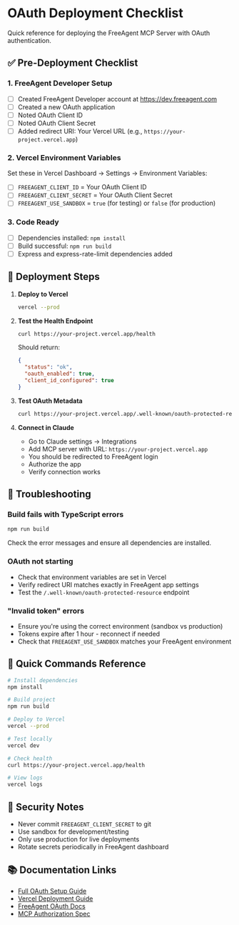 # OAuth Deployment Checklist

Quick reference for deploying the FreeAgent MCP Server with OAuth authentication.

## ✅ Pre-Deployment Checklist

### 1. FreeAgent Developer Setup
- [ ] Created FreeAgent Developer account at https://dev.freeagent.com
- [ ] Created a new OAuth application
- [ ] Noted OAuth Client ID
- [ ] Noted OAuth Client Secret
- [ ] Added redirect URI: Your Vercel URL (e.g., `https://your-project.vercel.app`)

### 2. Vercel Environment Variables
Set these in Vercel Dashboard → Settings → Environment Variables:

- [ ] `FREEAGENT_CLIENT_ID` = Your OAuth Client ID
- [ ] `FREEAGENT_CLIENT_SECRET` = Your OAuth Client Secret
- [ ] `FREEAGENT_USE_SANDBOX` = `true` (for testing) or `false` (for production)

### 3. Code Ready
- [ ] Dependencies installed: `npm install`
- [ ] Build successful: `npm run build`
- [ ] Express and express-rate-limit dependencies added

## 🚀 Deployment Steps

1. **Deploy to Vercel**
   ```bash
   vercel --prod
   ```

2. **Test the Health Endpoint**
   ```bash
   curl https://your-project.vercel.app/health
   ```

   Should return:
   ```json
   {
     "status": "ok",
     "oauth_enabled": true,
     "client_id_configured": true
   }
   ```

3. **Test OAuth Metadata**
   ```bash
   curl https://your-project.vercel.app/.well-known/oauth-protected-resource
   ```

4. **Connect in Claude**
   - Go to Claude settings → Integrations
   - Add MCP server with URL: `https://your-project.vercel.app`
   - You should be redirected to FreeAgent login
   - Authorize the app
   - Verify connection works

## 🔧 Troubleshooting

### Build fails with TypeScript errors
```bash
npm run build
```
Check the error messages and ensure all dependencies are installed.

### OAuth not starting
- Check that environment variables are set in Vercel
- Verify redirect URI matches exactly in FreeAgent app settings
- Test the `/.well-known/oauth-protected-resource` endpoint

### "Invalid token" errors
- Ensure you're using the correct environment (sandbox vs production)
- Tokens expire after 1 hour - reconnect if needed
- Check that `FREEAGENT_USE_SANDBOX` matches your FreeAgent environment

## 📝 Quick Commands Reference

```bash
# Install dependencies
npm install

# Build project
npm run build

# Deploy to Vercel
vercel --prod

# Test locally
vercel dev

# Check health
curl https://your-project.vercel.app/health

# View logs
vercel logs
```

## 🔐 Security Notes

- Never commit `FREEAGENT_CLIENT_SECRET` to git
- Use sandbox for development/testing
- Only use production for live deployments
- Rotate secrets periodically in FreeAgent dashboard

## 📚 Documentation Links

- [Full OAuth Setup Guide](./OAUTH_SETUP.md)
- [Vercel Deployment Guide](./VERCEL_DEPLOYMENT.md)
- [FreeAgent OAuth Docs](https://dev.freeagent.com/docs/oauth)
- [MCP Authorization Spec](https://modelcontextprotocol.io/docs/concepts/authorization)
